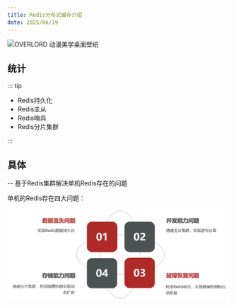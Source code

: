 ```yaml
---
title: Redis分布式缓存介绍
date: 2025/06/19
---
```


![OVERLORD 动漫美学桌面壁纸](https://bizhi1.com/wp-content/uploads/2024/09/albedo-overlord-anime-aesthetic-desktop-wallpaper-4k-small.jpg)

## 统计

::: tip

- Redis持久化
- Redis主从
- Redis哨兵
- Redis分片集群

:::



## 具体

-- 基于Redis集群解决单机Redis存在的问题



单机的Redis存在四大问题：

![image-20210725144240631](images/1-Redis_Advanced_Distributed/image-20210725144240631.png)